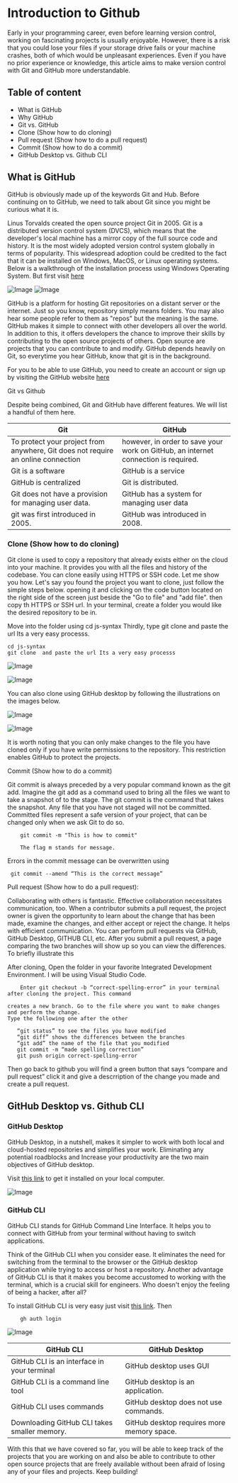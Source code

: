 # Introduction to Github

Early in your programming career, even before learning version control, working on fascinating projects is usually enjoyable. However, there is a risk that you could lose your files if your storage drive fails or your machine crashes, both of which would be unpleasant experiences. Even if you have no prior experience or knowledge, this article aims to make version control with Git and GitHub more understandable.

## Table of content

- What is GitHub
- Why GitHub
- Git vs. GitHub
- Clone (Show how to do cloning)
- Pull request (Show how to do a pull request)
- Commit (Show how to do a commit)
- GitHub Desktop vs. Github CLI

## What is GitHub

GitHub is obviously made up of the keywords Git and Hub. Before continuing on to GitHub, we need to talk about Git since you might be curious what it is.

Linus Torvalds created the open source project Git in 2005. Git is a distributed version control system (DVCS), which means that the developer's local machine has a mirror copy of the full source code and history. It is the most widely adopted version control system globally in terms of popularity. This widespread adoption could be credited to the fact that it can be installed on Windows, MacOS, or Linux operating systems. Below is a walkthrough of the installation process using Windows Operating System. But first visit [here](https://git-scm.com/.) 

![Image](images\git_download.png)
![Image](images\github_sign_up.png)



GitHub is a platform for hosting Git repositories on a distant server or the internet. Just so you know, repository simply means folders. You may also hear some people  refer to them as "repos" but the meaning is the same. GItHub makes it simple to connect with other developers all over the world. In addition to this, it offers developers the chance to improve their skills by contributing to the open source projects of others.  Open source are projects that you can contribute to and modify. GitHub depends heavily on Git, so everytime you hear GitHub, know that git is in the background.

For you to be able to use GitHub, you need to create an account or sign up by visiting the GitHub website [here](https://github.com/) 




Git vs Github


Despite being combined, Git and GitHub have different features. We will list a handful of them here.

| Git      | GitHub |
| ----------- | ----------- |
| To protect your project from anywhere, Git does not require an online connection      | however, in order to save your work on GitHub, an internet connection is required.       |
|  Git is a software   | GitHub is a service        |
| GitHub is centralized     | Git is distributed.       |
| Git does not have a provision for managing user data.      | GitHub has a system for managing user data       |
| git was first introduced in 2005.      | GitHub was introduced in 2008.      |



### Clone (Show how to do cloning)

Git clone is used to copy a repository that already exists either on the cloud into your machine. It provides you with all the files and history of the codebase. You can clone easily using HTTPS or SSH code. Let me show you how. Let's say you found the project you want to clone, just follow the simple steps below. opening it and clicking on the code button located on the right side of the screen  just beside the "Go to file" and "add file". then copy th HTTPS or SSH url. In your terminal, create a folder you would like the desired repository to be in.

Move into the folder using cd js-syntax
Thirdly, type  git clone  and paste the url Its a very easy processs.


```
cd js-syntax
git clone  and paste the url Its a very easy processs
```

![Image](images/github_desktop_clone.png)

![Image](images/clone_in_terminal.png)

You can also clone using GitHub desktop by following the illustrations on the images below.

![Image](images/github_desktop_clone.png)

![Image](images/final_clone_desktop.png)

It is worth noting that you can only make changes to the file you have cloned only if you have write permissions to the repository. This restriction enables GitHub to protect the projects.

Commit (Show how to do a commit)

Git commit is always preceded by a very popular command known as the git add. Imagine the git add as a command used to bring all the files we want to take a snapshot of to the stage. The git commit is the command that takes the snapshot.  Any file that you have not staged will not be committed. Committed files represent a safe version of your project, that can be changed only when we ask Git to do so.

```
    git commit -m "This is how to commit"
    
    The flag m stands for message.
```

Errors in the commit message can be overwritten using 

```
 git commit --amend “This is the correct message”
```

Pull request (Show how to do a pull request):

Collaborating with others is fantastic. Effective collaboration necessitates communication, too. When a contributor submits a pull request, the project owner is given the opportunity to learn about the change that has been made, examine the changes, and either accept or reject the change. It helps with efficient communication. You can perform pull requests via GitHub, GitHub Desktop, GITHUB CLI, etc. After you submit a pull request, a page comparing the two branches will show up so you can view the differences. To briefly illustrate this

After cloning, Open the folder in your favorite Integrated Development Environment. I will be using Visual Studio Code.

```
    Enter git checkout -b “correct-spelling-error” in your terminal after cloning the project. This command 
 ```   
    creates a new branch. Go to the file where you want to make changes and perform the change.
    Type the following one after the other

 ```     
    “git status” to see the files you have modified
    “git diff” shows the differences between the branches
    “git add” the name of the file that you modified
    git commit -m “made spelling correction”
    git push origin correct-spelling-error
```

Then go back to github you will find a green button that says “compare and pull request” click it and give a descrription of the change you made and create a pull request. 


## GitHub Desktop vs. Github CLI

### GitHub Desktop
GitHub Desktop, in a nutshell, makes it simpler to work with both local and cloud-hosted repositories and simplifies your work. Eliminating any potential roadblocks and Increase your productivity are the two main objectives of GitHub desktop.

Visit [this link](https://desktop.github.com/) to get it installed on your local computer.

![Image](images/github_desktop.png)


### GitHub CLI

GitHub CLI stands for GitHub Command Line Interface. It helps you to connect with GitHub from your terminal without having to switch applications. 

Think of the GitHub CLI when you consider ease. It eliminates the need for switching from the terminal to the browser or the GitHub desktop application while trying to access or host a repository. Another advantage of GitHub CLI is that it makes you become accustomed to working with the terminal, which is a crucial skill for engineers. Who doesn't enjoy the feeling of being a hacker, after all?


To install GitHub CLI is very easy just visit [this link](https://cli.github.com/). Then
```
    gh auth login
```

![Image](images/github_cli_terminal.png)


| GitHub CLI      | GitHub Desktop |
| ----------- | ----------- |
| GitHub CLI is an interface in your terminal      | GitHub desktop uses GUI       |
|  GitHub CLI is a command line tool   | GitHub desktop is an application.        |
| GitHub CLI uses commands     | GitHub desktop does not use commands.       |
| Downloading GitHub CLI takes smaller memory.       | GitHub desktop requires more memory space.      |




With this that we have covered so far, you will be able to keep track of the projects that you are working on and also be able to contribute to other open source projects that are freely available without been afraid of losing any of your files and projects. Keep building!

